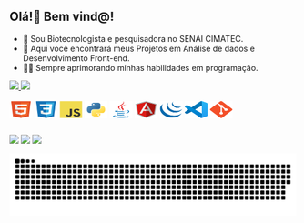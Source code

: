 ##  Olá!🖖 Bem vind@!

* 🧪 Sou Biotecnologista e pesquisadora no SENAI CIMATEC.
* 🚀 Aqui você encontrará meus Projetos em Análise de dados e Desenvolvimento Front-end.
* 👩‍💻 Sempre aprimorando minhas habilidades em programação.

<div>
  <a href="https://github.com/brisarosatti">
  <img height="140em" src="https://github-readme-stats.vercel.app/api?username=brisarosatti&show_icons=true&theme=dark&include_all_commits=true&count_private=true"/>
  <img height="140em" src="https://github-readme-stats.vercel.app/api/top-langs/?username=brisarosatti&layout=compact&langs_count=7&theme=dark"/>
</div>
  
  <div style="display: inline-block"><br>
  <img align="center" alt="Brisa-HTML" height="30" width="40" src="https://raw.githubusercontent.com/devicons/devicon/master/icons/html5/html5-original.svg">
  <img align="center" alt="Brisa-CSS" height="30" width="40" src="https://raw.githubusercontent.com/devicons/devicon/master/icons/css3/css3-original.svg">
  <img align="center" alt="Brisa-Javascript" height="30" width="40" src="https://raw.githubusercontent.com/devicons/devicon/master/icons/javascript/javascript-original.svg">
  <img align="center" alt="Brisa-Python" height="30" width="40" src="https://raw.githubusercontent.com/devicons/devicon/master/icons/python/python-original.svg">
  <img align="center" alt="Brisa-Java" height="30" width="40" src="https://raw.githubusercontent.com/devicons/devicon/master/icons/java/java-original.svg">
  <img align="center" alt="Brisa-Angular" height="30" width="40" src="https://raw.githubusercontent.com/devicons/devicon/master/icons/angularjs/angularjs-original.svg">
 <img align="center" alt="Brisa-jquery" height="30" width="40"src="https://raw.githubusercontent.com/devicons/devicon/master/icons/jquery/jquery-original.svg">   
 <img align="center" alt="Brisa-Vscode" height="30" width="40" src="https://raw.githubusercontent.com/devicons/devicon/master/icons/vscode/vscode-original.svg">
 <img align="center" alt="Brisa-Git" height="30" width="40" src="https://raw.githubusercontent.com/devicons/devicon/master/icons/git/git-original.svg">

  </div>
  
##
  
<div> 
 </a> 
  <a href = "mailto:brisa.rosatti@gmail.com"><img src="https://img.shields.io/badge/-Gmail-%23333?style=for-the-badge&logo=gmail&logoColor=white" target="_blank"></a>
  <a href="https://www.linkedin.com/in/brisarosatti" target="_blank"><img src="https://img.shields.io/badge/-LinkedIn-%230077B5?style=for-the-badge&logo=linkedin&logoColor=white" target="_blank"></a> 
  <a href="https://instagram.com/brisarosatti" target="_blank"><img src="https://img.shields.io/badge/-Instagram-%23E4405F?style=for-the-badge&logo=instagram&logoColor=white" target="_blank"></a>
  
  ![Snake animation](https://github.com/brisarosatti/brisarosatti/blob/output/github-contribution-grid-snake.svg) 
  
</div>

</div>
